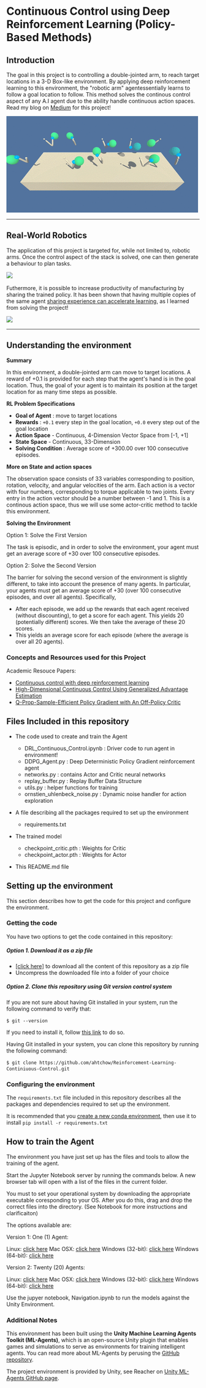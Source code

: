 # Continuous Control using Deep Reinforcement Learning (Policy-Based Methods)

## Introduction

The goal in this project is to controlling a double-jointed arm, to reach target locations in a 3-D Box-like environment. By applying deep reinforcement learning to this environment, the "robotic arm" agentessentially learns to follow a goal location to follow. This method solves the continous control aspect of any A.I agent due to the ability handle continuous action spaces. Read my blog on [Medium](https://ahtchow.medium.com/solving-navigation-using-deep-reinforcement-learning-value-based-methods-3fe74fe85876) for this project!


![](./images/reacher.gif)

---
## Real-World Robotics

The application of this project is targeted for, while not limited to, robotic arms. Once the control aspect of the stack is solved, one can then generate a behaviour to plan tasks.

![](./images/real-robotics.gif)

Futhermore, it is possible to increase productivity of manufacturing by sharing the trained policy. It has been shown that having multiple copies of the same agent [sharing experience can accelerate learning](https://ai.googleblog.com/2016/10/how-robots-can-acquire-new-skills-from.html), as I learned from solving the project!

![](./images/shared-exp.gif)

---
## Understanding the environment

**Summary**

In this environment, a double-jointed arm can move to target locations. A reward of +0.1 is provided for each step that the agent's hand is in the goal location. Thus, the goal of your agent is to maintain its position at the target location for as many time steps as possible.

**RL Problem Specifications**


    
-    **Goal of Agent** : move to target locations 
-    **Rewards** : ```+0.1``` every step in the goal location, ```+0.0```  every step out of the goal location
-    **Action Space** - Continuous, 4-Dimension Vector Space from [-1, +1]
-    **State Space** - Continuous, 33-Dimension
-    **Solving Condition** : Average score of +300.00 over 100 consecutive episodes. 

**More on State and action spaces**

The observation space consists of 33 variables corresponding to position, rotation, velocity, and angular velocities of the arm. Each action is a vector with four numbers, corresponding to torque applicable to two joints. Every entry in the action vector should be a number between -1 and 1. This is a continous action space, thus we will use some actor-critic method to tackle this environment.

**Solving the Environment**

Option 1: Solve the First Version

The task is episodic, and in order to solve the environment, your agent must get an average score of +30 over 100 consecutive episodes.

Option 2: Solve the Second Version

The barrier for solving the second version of the environment is slightly different, to take into account the presence of many agents. In particular, your agents must get an average score of +30 (over 100 consecutive episodes, and over all agents). Specifically,

- After each episode, we add up the rewards that each agent received (without discounting), to get a score for each agent. This yields 20 (potentially different) scores. We then take the average of these 20 scores.
- This yields an average score for each episode (where the average is over all 20 agents).

### Concepts and Resources used for this Project

Academic Resouce Papers:

* [Continuous control with deep reinforcement learning](https://arxiv.org/abs/1509.02971)
* [High-Dimensional Continuous Control Using Generalized Advantage Estimation](https://arxiv.org/pdf/1506.02438.pdf)
* [Q-Prop-Sample-Efficient Policy Gradient with An Off-Policy Critic](https://arxiv.org/pdf/1611.02247.pdf)


## Files Included in this repository

* The code used to create and train the Agent
  * DRL_Continuous_Control.ipynb : Driver code to run agent in environment!
  * DDPG_Agent.py : Deep Deterministic Policy Gradient reinforcement agent
  * networks.py : contains Actor and Critic neural networks
  * replay_buffer.py : Replay Buffer Data Structure
  * utils.py : helper functions for training
  * ornstien_uhlenbeck_noise.py : Dynamic noise handler for action exploration
* A file describing all the packages required to set up the environment
  * requirements.txt
* The trained model
  * checkpoint_critic.pth : Weights for Critic
  * checkpoint_actor.pth : Weights for Actor

* This README.md file

## Setting up the environment

This section describes how to get the code for this project and configure the environment.

### Getting the code
You have two options to get the code contained in this repository:
##### Option 1. Download it as a zip file

* [[click here]](https://github.com/ahtchow/Reinforcement-Learning-Continiuous-Control/archive/master.zip) to download all the content of this repository as a zip file
* Uncompress the downloaded file into a folder of your choice

##### Option 2. Clone this repository using Git version control system
If you are not sure about having Git installed in your system, run the following command to verify that:

```
$ git --version
```
If you need to install it, follow [this link](https://git-scm.com/downloads) to do so.

Having Git installed in your system, you can clone this repository by running the following command:

```
$ git clone https://github.com/ahtchow/Reinforcement-Learning-Continiuous-Control.git
```

### Configuring the environment
The `requirements.txt` file included in this repository describes all the packages and dependencies required to set up the environment. 

It is recommended that you [create a new conda environment](https://docs.conda.io/projects/conda/en/latest/user-guide/tasks/manage-environments.html), then use it to install ```pip install -r requirements.txt``` 

## How to train the Agent
The environment you have just set up has the files and tools to allow the training of the agent.  

Start the Jupyter Notebook server by running the commands below. A new browser tab will open with a list of the files in the current folder.

You must to set your operational system by downloading the appropriate executable coresponding to your OS. After you do this, drag and drop the correct files into the directory. (See Notebook for more instructions and clarificaiton)

The options available are:

Version 1: One (1) Agent:

Linux: [click here](https://s3-us-west-1.amazonaws.com/udacity-drlnd/P2/Reacher/one_agent/Reacher_Linux.zip)
Mac OSX: [click here](https://s3-us-west-1.amazonaws.com/udacity-drlnd/P2/Reacher/one_agent/Reacher.app.zip)
Windows (32-bit): [click here](https://s3-us-west-1.amazonaws.com/udacity-drlnd/P2/Reacher/one_agent/Reacher_Windows_x86.zip)
Windows (64-bit): [click here](https://s3-us-west-1.amazonaws.com/udacity-drlnd/P2/Reacher/one_agent/Reacher_Windows_x86_64.zip)

Version 2: Twenty (20) Agents:

Linux: [click here](https://s3-us-west-1.amazonaws.com/udacity-drlnd/P2/Reacher/Reacher_Linux.zip)
Mac OSX: [click here](https://s3-us-west-1.amazonaws.com/udacity-drlnd/P2/Reacher/Reacher.app.zip)
Windows (32-bit): [click here](https://s3-us-west-1.amazonaws.com/udacity-drlnd/P2/Reacher/Reacher_Windows_x86.zip)
Windows (64-bit): [click here](https://s3-us-west-1.amazonaws.com/udacity-drlnd/P2/Reacher/Reacher_Windows_x86_64.zip)


Use the jupyer notebook, Navigation.ipynb to run the models against the Unity Environment.


### Additional Notes

This environment has been built using the **Unity Machine Learning Agents Toolkit (ML-Agents)**, which is an open-source Unity plugin that enables games and simulations to serve as environments for training intelligent agents. You can read more about ML-Agents by perusing the [GitHub repository](https://github.com/Unity-Technologies/ml-agents).  

The project environment is provided by Unity, see Reacher on [Unity ML-Agents GitHub page](https://github.com/Unity-Technologies/ml-agents/blob/master/docs/Learning-Environment-Examples.md).  

